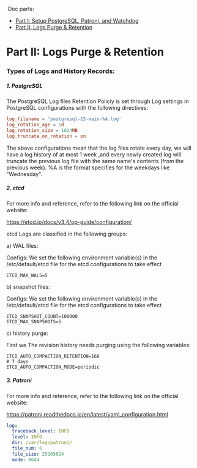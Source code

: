 &nbsp;Doc parts:


* [Part I: Setup PostgreSQL, Patroni, and Watchdog ](./Part%20I%20Setup%20PostgreSQL%2C%20Patroni%2C%20and%20Watchdog.md)
* [Part II: Logs Purge & Retention ](./Part%20II%20Logs%20Purge%20%26%20Retention.md)


# Part II: Logs Purge & Retention


### Types of Logs and History Records:

##### 1. PostgreSQL

The PostgreSQL Log files Retention Policiy is set through Log settings in PostgreSQL configurations with
 the following directives:

```conf
log_filename = 'postgresql-15-main-%A.log'
log_rotation_age = 1d
log_rotation_size = 1024MB
log_truncate_on_rotation = on
```

The above configurations mean that the log files rotate every day, we will have a log history of at most 1 week
 ,and every newly created log will truncate the previous log file with the same name's contents (from the 
 previous week). %A is the format specifies for the weekdays like "Wednesday".

##### 2. etcd

For more info and reference, refer to the following link on the official website:

[ https://etcd.io/docs/v3.4/op-guide/configuration/ ](https://etcd.io/docs/v3.4/op-guide/configuration/)

etcd Logs are classified in the following groups:

a) WAL files:

Configs: We set the following environment variable(s) in the /etc/default/etcd file for the
 etcd configurations to take effect

```shell
ETCD_MAX_WALS=5
```

b) snapshot files:

Configs: We set the following environment variable(s) in the /etc/default/etcd file for the
 etcd configurations to take effect

```shell
ETCD_SNAPSHOT_COUNT=100000
ETCD_MAX_SNAPSHOTS=5
```

c) history purge:

First we
The revision history needs purging using the following variables:
```shell
ETCD_AUTO_COMPACTION_RETENTION=168
# 7 days
ETCD_AUTO_COMPACTION_MODE=periodic
```

##### 3. Patroni

For more info and reference, refer to the following link on the official website:

[ https://patroni.readthedocs.io/en/latest/yaml_configuration.html ](https://patroni.readthedocs.io/en/latest/yaml_configuration.html)

```yaml
log:
  traceback_level: INFO
  level: INFO
  dir: /var/log/patroni/
  file_num: 6
  file_size: 25165824
  mode: 0644
```
